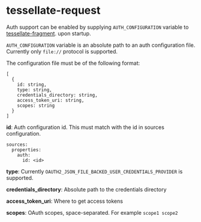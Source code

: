 # tessellate-request

Auth support can be enabled by supplying `AUTH_CONFIGURATION` variable
to [tessellate-fragment](https://github.com/zalando-incubator/tessellate/tree/master/packages/tessellate-fragment).
upon startup.

`AUTH_CONFIGURATION` variable is an absolute path to an auth configuration file.
Currently only `file://` protocol is supported.

The configuration file must be of the following format:

```
[
  {
    id: string,
    type: string,
    credentials_directory: string,
    access_token_uri: string,
    scopes: string
  }
]
```

**id**: Auth configuration id. This must match with the id in sources configuration.
```
sources:
  properties:
    auth:
      id: <id>
```

**type**: Currently `OAUTH2_JSON_FILE_BACKED_USER_CREDENTIALS_PROVIDER` is supported.

**credentials_directory**: Absolute path to the credentials directory

**access_token_uri**: Where to get access tokens

**scopes**: OAuth scopes, space-separated. For example `scope1 scope2`
